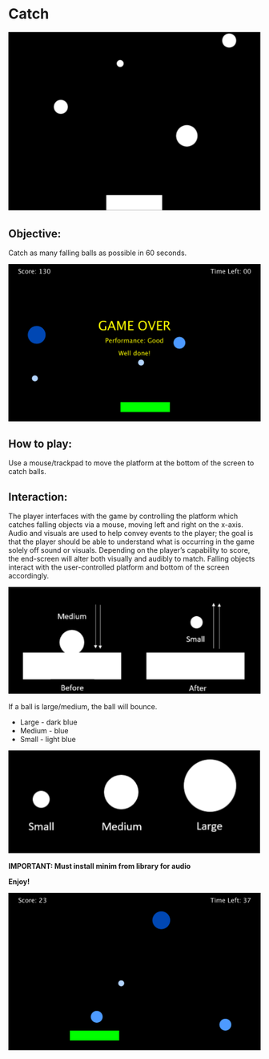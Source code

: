 # Catch
<p align="center">
  <img src="mdpics/default.PNG">
</p>

## Objective:
Catch as many falling balls as possible in 60 seconds.
<p align="center">
  <img src="mdpics/score.PNG">
</p>

## How to play:
Use a mouse/trackpad to move the platform at the bottom of the screen to catch balls.

## Interaction:
The player interfaces with the game by controlling the platform which catches falling objects via a mouse, moving left and right on the x-axis. Audio and visuals are used to help convey events to the player; the goal is that the player should be able to understand what is occurring in the game solely off sound or visuals. Depending on the player’s capability to score, the end-screen will alter both visually and audibly to match. Falling objects interact with the user-controlled platform and bottom of the screen accordingly.
<p align="center">
  <img src="mdpics/bounce.PNG">
</p>

If a ball is large/medium, the ball will bounce.
* Large - dark blue
* Medium - blue
* Small - light blue
<p align="center">
  <img src="mdpics/sizes.PNG">
</p>


**IMPORTANT: Must install minim from library for audio**

**Enjoy!**
<p align="center">
  <img src="mdpics/catch.PNG">
</p>
